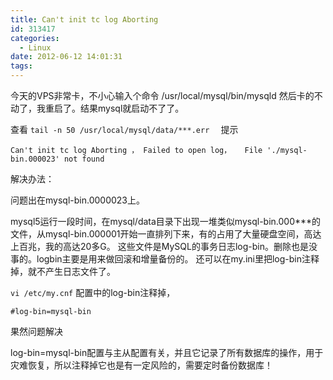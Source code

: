 ```yaml
---
title: Can't init tc log Aborting
id: 313417
categories:
  - Linux
date: 2012-06-12 14:01:31
tags:
---
```


今天的VPS非常卡，不小心输入个命令 /usr/local/mysql/bin/mysqld  然后卡的不动了，我重启了。结果mysql就启动不了了。

查看 `tail -n 50 /usr/local/mysql/data/***.err  ` 提示  

    Can't init tc log Aborting ， Failed to open log，   File './mysql-bin.000023' not found

解决办法： 

问题出在mysql-bin.0000023上。

mysql5运行一段时间，在mysql/data目录下出现一堆类似mysql-bin.000***的文件，从mysql-bin.000001开始一直排列下来，有的占用了大量硬盘空间，高达上百兆，我的高达20多G。 这些文件是MySQL的事务日志log-bin。删除也是没事的。logbin主要是用来做回滚和增量备份的。 还可以在my.ini里把log-bin注释掉，就不产生日志文件了。 

`vi /etc/my.cnf`
配置中的log-bin注释掉，

```
#log-bin=mysql-bin 
```

 果然问题解决

log-bin=mysql-bin配置与主从配置有关，并且它记录了所有数据库的操作，用于灾难恢复，所以注释掉它也是有一定风险的，需要定时备份数据库！
